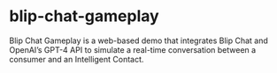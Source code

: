 # blip-chat-gameplay
Blip Chat Gameplay is a web-based demo that integrates Blip Chat and OpenAI’s GPT-4 API to simulate a real-time conversation between a consumer and an Intelligent Contact.
